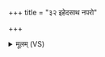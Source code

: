 +++
title = "३२ इहेदसाथ नपरो"

+++
<details><summary>मूलम् (VS)</summary>

इ॒हेद॑साथ॒ नप॒रो ग॑माथे॒मं गा॑वः प्र॒जया॑ वर्धयाथ। शुभं॑ यतीरु॒स्रियाः॒ सोम॑वर्चसो॒विश्वे॑ दे॒वाः क्र॑न्नि॒ह वो॒ मनां॑सि ॥
</details>